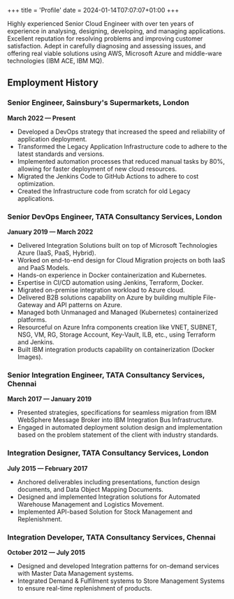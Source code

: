 +++
title = 'Profile'
date = 2024-01-14T07:07:07+01:00
+++

Highly experienced Senior Cloud Engineer with over ten years of experience in analysing, designing, developing, and managing applications. Excellent reputation for resolving problems and improving customer satisfaction. Adept in carefully diagnosing and assessing issues, and offering real viable solutions using AWS, Microsoft Azure and middle-ware technologies (IBM ACE, IBM MQ).

## Employment History

### Senior Engineer, Sainsbury's Supermarkets, London
**March 2022 — Present**
- Developed a DevOps strategy that increased the speed and reliability of application deployment.
- Transformed the Legacy Application Infrastructure code to adhere to the latest standards and versions.
- Implemented automation processes that reduced manual tasks by 80%, allowing for faster deployment of new cloud resources.
- Migrated the Jenkins Code to GitHub Actions to adhere to cost optimization.
- Created the Infrastructure code from scratch for old Legacy applications.

### Senior DevOps Engineer, TATA Consultancy Services, London
**January 2019 — March 2022**
- Delivered Integration Solutions built on top of Microsoft Technologies Azure (IaaS, PaaS, Hybrid).
- Worked on end-to-end design for Cloud Migration projects on both IaaS and PaaS Models.
- Hands-on experience in Docker containerization and Kubernetes.
- Expertise in CI/CD automation using Jenkins, Terraform, Docker.
- Migrated on-premise integration workload to Azure cloud.
- Delivered B2B solutions capability on Azure by building multiple File-Gateway and API patterns on Azure.
- Managed both Unmanaged and Managed (Kubernetes) containerized platforms.
- Resourceful on Azure Infra components creation like VNET, SUBNET, NSG, VM, RG, Storage Account, Key-Vault, ILB, etc., using Terraform and Jenkins.
- Built IBM integration products capability on containerization (Docker Images).

### Senior Integration Engineer, TATA Consultancy Services, Chennai
**March 2017 — January 2019**
- Presented strategies, specifications for seamless migration from IBM WebSphere Message Broker into IBM Integration Bus Infrastructure.
- Engaged in automated deployment solution design and implementation based on the problem statement of the client with industry standards.

### Integration Designer, TATA Consultancy Services, London
**July 2015 — February 2017**
- Anchored deliverables including presentations, function design documents, and Data Object Mapping Documents.
- Designed and implemented Integration solutions for Automated Warehouse Management and Logistics Movement.
- Implemented API-based Solution for Stock Management and Replenishment.

### Integration Developer, TATA Consultancy Services, Chennai
**October 2012 — July 2015**
- Designed and developed Integration patterns for on-demand services with Master Data Management systems.
- Integrated Demand & Fulfilment systems to Store Management Systems to ensure real-time replenishment of products.
